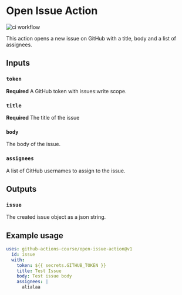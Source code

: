 # Open Issue Action

![ci workflow](https://github.com/dave-schmitz/open-issue-action/actions/workflows/ci.yml/badge.svg?event=push&branch=main)

This action opens a new issue on GitHub with a title, body and a list of
assignees.

## Inputs

### `token`

**Required** A GitHub token with issues:write scope.

### `title`

**Required** The title of the issue

### `body`

The body of the issue.

### `assignees`

A list of GitHub usernames to assign to the issue.

## Outputs

### `issue`

The created issue object as a json string.

## Example usage

```yaml
uses: github-actions-course/open-issue-action@v1
  id: issue
  with:
    token: ${{ secrets.GITHUB_TOKEN }}
    title: Test Issue
    body: Test issue body
    assignees: |
      alialaa
```
